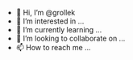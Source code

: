 - 👋 Hi, I’m @grollek
- 👀 I’m interested in ...
- 🌱 I’m currently learning ...
- 💞️ I’m looking to collaborate on ...
- 📫 How to reach me ...

<!---
grollek/grollek is a ✨ special ✨ repository because its `README.md` (this file) appears on your GitHub profile.
You can click the Preview link to take a look at your changes.
--->
